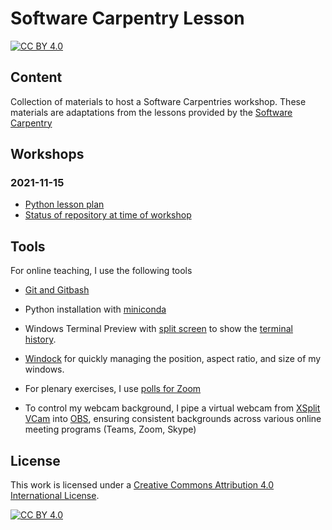 # Software Carpentry Lesson

[![CC BY 4.0][cc-by-shield]][cc-by]

## Content
Collection of materials to host a Software Carpentries workshop. These materials are adaptations from the lessons provided by the [Software Carpentry](https://software-carpentry.org/lessons/)

## Workshops

### 2021-11-15 

- [Python lesson plan](/lesson_plans/2021_11_15_Python.md)
- [Status of repository at time of workshop](https://github.com/mwakok/software_carpentries/tree/0.0.1)

## Tools
For online teaching, I use the following tools

- [Git and Gitbash](https://gitforwindows.org/)

- Python installation with [miniconda](https://docs.conda.io/en/latest/miniconda.html)

- Windows Terminal Preview with [split screen](https://endjin.com/blog/2020/05/5-tips-for-an-awesome-windows-terminal-experience) to show the [terminal history](https://github.com/4TUResearchData-Carpentries/documentation/blob/master/command-history.md). 

- [Windock](https://www.ivanyu.ca/windock) for quickly managing the position, aspect ratio, and size of my windows. 

- For plenary exercises, I use [polls for Zoom](https://www.howtogeek.com/674907/how-to-create-polls-in-zoom-meetings/)

- To control my webcam background, I pipe a virtual webcam from [XSplit VCam](https://www.xsplit.com/vcam) into [OBS](https://obsproject.com/), ensuring consistent backgrounds across various online meeting programs (Teams, Zoom, Skype) 

## License

This work is licensed under a
[Creative Commons Attribution 4.0 International License][cc-by].

[![CC BY 4.0][cc-by-image]][cc-by]

[cc-by]: http://creativecommons.org/licenses/by/4.0/
[cc-by-image]: https://i.creativecommons.org/l/by/4.0/88x31.png
[cc-by-shield]: https://img.shields.io/badge/License-CC%20BY%204.0-lightgrey.svg
